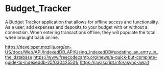 # Budget_Tracker
A Budget Tracker application that allows for offline access and functionality. As a user, add expenses and deposits to your budget with or without a connection. When entering transactions offline, they will populate the total when brought back online.

https://developer.mozilla.org/en-US/docs/Web/API/IndexedDB_API/Using_IndexedDB#updating_an_entry_in_the_database
https://www.freecodecamp.org/news/a-quick-but-complete-guide-to-indexeddb-25f030425501/
https://javascript.info/async-await
